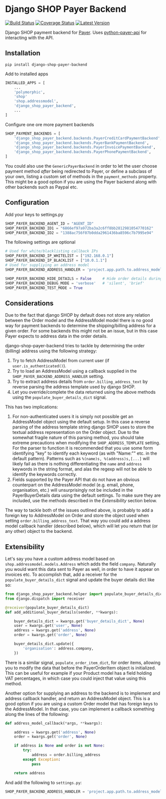 Django SHOP Payer Backend
=========================

[![Build Status](https://travis-ci.org/dessibelle/django-shop-payer-backend.svg?branch=master)](https://travis-ci.org/dessibelle/django-shop-payer-backend) [![Coverage Status](https://coveralls.io/repos/dessibelle/django-shop-payer-backend/badge.svg?branch=master)](https://coveralls.io/r/dessibelle/django-shop-payer-backend?branch=master) [![Latest Version](https://img.shields.io/pypi/v/django-shop-payer-backend.svg?style=flat)](https://pypi.python.org/pypi/django-shop-payer-backend/)

Django SHOP payment backend for [Payer](http://payer.se). Uses [python-payer-api](https://github.com/dessibelle/python-payer-api) for interacting with the API.


Installation
------------

	pip install django-shop-payer-backend

Add to installed apps

```python
INSTALLED_APPS = [
    ...
    'polymorphic',
    'shop'
    'shop.addressmodel',
    'django_shop_payer_backend',
    ...
]
```

Configure one ore more payment backends

```python
SHOP_PAYMENT_BACKENDS = [
    'django_shop_payer_backend.backends.PayerCreditCardPaymentBackend',
    'django_shop_payer_backend.backends.PayerBankPaymentBackend',
    'django_shop_payer_backend.backends.PayerInvoicePaymentBackend',
    'django_shop_payer_backend.backends.PayerPhonePaymentBackend',
]
```

You could also use the `GenericPayerBackend` in order to let the user choose
payment method *after* being redirected to Payer, or define a subclass of your
own, listing a custom set of methods in the `payment_methods` property. This
might be a good option if you are using the Payer backend along with other
backends such as Paypal etc. 


Configuration
-------------

Add your keys to settings.py

```python
SHOP_PAYER_BACKEND_AGENT_ID = "AGENT_ID"
SHOP_PAYER_BACKEND_ID1 = "6866ef97a972ba3a2c6ff8bb2812981054770162"
SHOP_PAYER_BACKEND_ID2 = "1388ac756f07b0dda2961436ba8596c7b7995e94"
```

The following settings are optional

```python    
# Used for white/blacklisting callback IPs
SHOP_PAYER_BACKEND_IP_WHITELIST = ["192.168.0.1"]
SHOP_PAYER_BACKEND_IP_BLACKLIST = ["10.0.1.1"] 
# Used for suppliying an address model
SHOP_PAYER_BACKEND_ADDRESS_HANDLER = 'project.app.path.to.address_model_callback'

SHOP_PAYER_BACKEND_HIDE_DETAILS = False     # Hide order details during payment
SHOP_PAYER_BACKEND_DEBUG_MODE = 'verbose'   # 'silent', 'brief'
SHOP_PAYER_BACKEND_TEST_MODE = True
```

Considerations
--------------

Due to the fact that django SHOP by default does not store any relation between
the Order model and the AddressModel model there is no good way for payment backends
to determine the shipping/billing address for a given order. For some backends this
might not be an issue, but in this case Payer expects to address data in the  order
details. 

django-shop-payer-backend tries to tackle by determining the order (billing) address
using the following strategy:

1. Try to fetch AddressModel from current user (if `user.is_authenticated()`).
1. Try to load an AddressModel using a callback supplied in the `SHOP_PAYER_BACKEND_ADDRESS_HANDLER` setting.
1. Try to extract address details from `order.billing_address_text` by reverse parsing the address template used by django SHOP.
1. Let you override/complete the data returned using the above methods using the `populate_buyer_details_dict` signal.

This has two implications:

1. For non-authenticated users it is simply not possible get an AddressModel object using the default setup. In this case a reverse parsing of the address template string django SHOP uses to store the textual address representation on the Order object. Due to the somewhat fragile nature of this parsing method, you should take extreme precautions when modifying the `SHOP_ADDRESS_TEMPLATE` setting. For the parser to function it is recommended that you use some form identifying "key" to identify each keyword (as with "Name:"" etc. in the default pattern). Patterns such as `%(name)s, %(address)s,[...]` will likely fail as there is nothing differentiating the `name` and `address` keywords in the string format, and alas the regexp will not be able to identify the keywords correctly.
1. Fields supported by the Payer API that do not have an obvious counterpart on the AddressModel model (e.g. email, phone, organisation, etc.) will unsurprisingly not be included in the PayerBuyerDetails data using the default settings. To make sure they are included, use the methods described in the *Extensibility* section below.

The way to tackle both of the issues outlined above, is probably to add a foreign key to AddressModel on Order and store the object used when setting `order.billing_address_text`. That way you could add a address model callback handler (described below), which will let you return that (or any other) object to the backend.

Extensibility
-------------

Let's say you have a custom address model based on `shop.addressmodel.models.Address`
which adds the field `company`. Naturally you would want this data sent to Payer as
well, in order to have it appear on invoices etc. To accomplish that, add a 
receiver for the `populate_buyer_details_dict` signal and update the buyer details
dict like so:

```python
from django_shop_payer_backend.helper import populate_buyer_details_dict
from django.dispatch import receiver

@receiver(populate_buyer_details_dict)
def add_additional_buyer_details(sender, **kwargs):

    buyer_details_dict = kwargs.get('buyer_details_dict', None)
    user = kwargs.get('user', None)
    address = kwargs.get('address', None)
    order = kwargs.get('order', None)

    buyer_details_dict.update({
        'organisation': address.company,
    })
```

There is a similar signal, `populate_order_item_dict`, for order items, allowing you
to modify the data that before the PayerOrderItem object is initialized. This can be
useful for example if your Product model has a field holding VAT percentages, in
which case you could inject that value using this method.

Another option for supplying an address to the backend is to implement and address
callback handler, and return an AddressModel object. This is a good option if you
are using a custom Order model that has foreign keys to the AddressModel. In that
case, you can implement a callback something along the lines of the following:

```python
def address_model_callback(*args, **kwargs):

    address = kwargs.get('address', None)
    order = kwargs.get('order', None)

    if address is None and order is not None:
        try:
            address = order.billing_address
        except Exception:
            pass

    return address
```

And add the following to `settings.py`:

```python
SHOP_PAYER_BACKEND_ADDRESS_HANDLER = 'project.app.path.to.address_model_callback'
```
